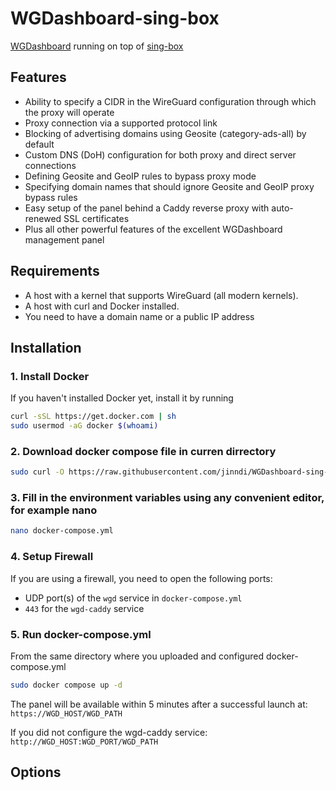 # WGDashboard-sing-box

[WGDashboard](https://github.com/donaldzou/WGDashboard) running on top of [sing-box](https://github.com/SagerNet/sing-box)

## Features
- Ability to specify a CIDR in the WireGuard configuration through which the proxy will operate
- Proxy connection via a supported protocol link
- Blocking of advertising domains using Geosite (category-ads-all) by default
- Custom DNS (DoH) configuration for both proxy and direct server connections
- Defining Geosite and GeoIP rules to bypass proxy mode
- Specifying domain names that should ignore Geosite and GeoIP proxy bypass rules
- Easy setup of the panel behind a Caddy reverse proxy with auto-renewed SSL certificates
- Plus all other powerful features of the excellent WGDashboard management panel

## Requirements
- A host with a kernel that supports WireGuard (all modern kernels).
- A host with curl and Docker installed.
- You need to have a domain name or a public IP address

## Installation

### 1. Install Docker

If you haven't installed Docker yet, install it by running

```bash
curl -sSL https://get.docker.com | sh
sudo usermod -aG docker $(whoami)
```

### 2. Download docker compose file in curren dirrectory

```bash
sudo curl -O https://raw.githubusercontent.com/jinndi/WGDashboard-sing-box/main/docker-compose.yml
```

### 3. Fill in the environment variables using any convenient editor, for example nano

```bash
nano docker-compose.yml
```

### 4. Setup Firewall
If you are using a firewall, you need to open the following ports:
-  UDP port(s) of the `wgd` service in `docker-compose.yml`
- `443` for the `wgd-caddy` service

### 5. Run docker-compose.yml

From the same directory where you uploaded and configured docker-compose.yml

```bash
sudo docker compose up -d
```

The panel will be available within 5 minutes after a successful launch at:
`https://WGD_HOST/WGD_PATH`

If you did not configure the wgd-caddy service:
`http://WGD_HOST:WGD_PORT/WGD_PATH`

## Options

